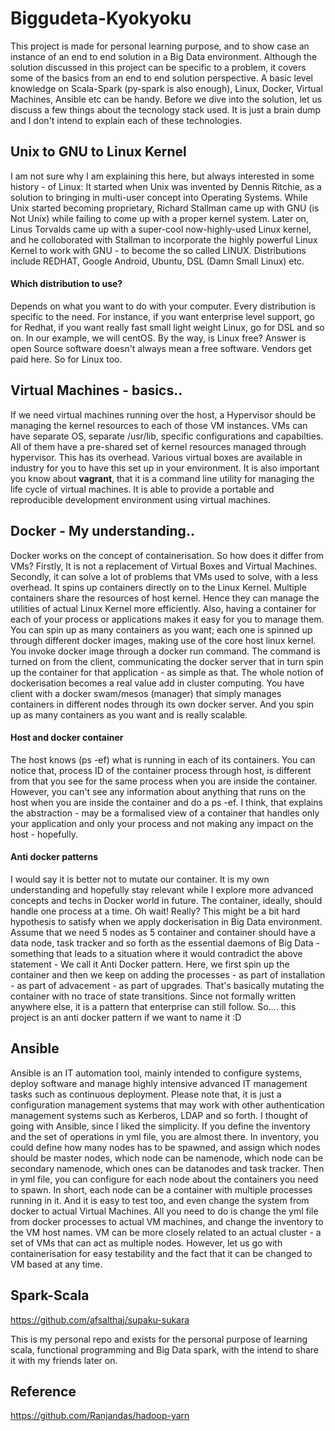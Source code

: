 # Biggudeta-Kyokyoku

This project is made for personal learning purpose, and to show case an instance of an end to end solution in a Big Data environment. Although the solution discussed in this project can be specific to a problem, it covers some of the basics from an end to end solution perspective. A basic level knowledge on Scala-Spark (py-spark is also enough), Linux, Docker, Virtual Machines, Ansible etc can be handy. Before we dive into the solution, let us discuss a few things about the tecnology stack used. It is just a brain dump and I don't intend to explain each of these technologies.

## Unix to GNU to Linux Kernel 
I am not sure why I am explaining this here, but always interested in some history - of Linux: It started when Unix was invented by Dennis Ritchie, as a solution to bringing in multi-user concept into Operating Systems. While Unix started becoming proprietary, Richard Stallman came up with GNU (is Not Unix) while failing to come up with a proper kernel system. Later on, Linus Torvalds came up with a super-cool now-highly-used Linux kernel, and he colloborated with Stallman to incorporate the highly powerful Linux Kernel to work with GNU - to become the so called LINUX. Distributions include REDHAT, Google Android, Ubuntu, DSL (Damn Small Linux) etc.

#### Which distribution to use?
Depends on what you want to do with your computer. Every distribution is specific to the need. For instance, if you want enterprise level support, go for Redhat, if you want really fast small light weight Linux, go for DSL and so on. In our example, we will centOS. By the way, is Linux free? Answer is open Source software doesn't always mean a free software. Vendors get paid here. So for Linux too. 

## Virtual Machines - basics..
If we need virtual machines running over the host, a Hypervisor should be managing the kernel resources to each of those VM instances. VMs can have separate OS, separate /usr/lib, specific configurations and capabilties. All of them have a pre-shared set of kernel resources managed through hypervisor. This has its overhead. Various virtual boxes are available in industry for you to have this set up in your environment. It is also important you know about **vagrant**, that it is a command line utility for managing the life cycle of virtual machines. It is able to provide a portable and reproducible development environment using virtual machines.

## Docker - My understanding..

Docker works on the concept of containerisation. So how does it differ from VMs? Firstly, It is not a replacement of Virtual Boxes and Virtual Machines. Secondly, it can solve a lot of problems that VMs used to solve, with a less overhead. It spins up containers directly on to the Linux Kernel. Multiple containers share the resources of host kernel. Hence they can manage the utilities of actual Linux Kernel more efficiently. Also, having a container for each of your process or applications makes it easy for you to manage them. You can spin up as many containers as you want; each one is spinned up through different docker images, making use of the core host linux kernel. You invoke docker image through a docker run command. The command is turned on from the client, communicating the docker server that in turn spin up the container for that application - as simple as that. The whole notion of dockerisation becomes a real value add in cluster computing. You have client with a docker swam/mesos (manager) that simply manages containers in different nodes through its own docker server. And you spin up as many containers as you want and is really scalable.

#### Host and docker container
The host knows (ps -ef) what is running in each of its containers. You can notice that, process ID of the container process through host, is different from that you see for the same process when you are inside the container. However, you can't see any information about anything that runs on the host when you are inside the container and do a ps -ef. I think, that explains the abstraction - may be a formalised view of a container that handles only your application and only your process and not making any impact on the host - hopefully.

#### Anti docker patterns
I would say it is better not to mutate our container. It is my own understanding and hopefully stay relevant while I explore more advanced concepts and techs in Docker world in future. The container, ideally, should handle one process at a time. Oh wait! Really? This might be a bit hard hypothesis to satisfy when we apply dockerisation in Big Data environment. Assume that we need 5 nodes as 5 container and container should have a data node, task tracker and so forth as the essential daemons of Big Data - something that leads to a situation where it would contradict the above statement - We call it Anti Docker pattern. Here, we first spin up the container and then we keep on adding the processes - as part of installation - as part of advacement - as part of upgrades. That's basically mutating the container with no trace of state transitions. Since not formally written anywhere else, it is a pattern that enterprise can still follow. So.... this project is an anti docker pattern if we want to name it :D

## Ansible
Ansible is an IT automation tool, mainly intended to configure systems, deploy software and manage highly intensive advanced IT management tasks such as continuous deployment. Please note that, it is just a configuration management systems that may work with other authentication management systems such as Kerberos, LDAP and so forth. I thought of going with Ansible, since I liked the simplicity. If you define the inventory and the set of operations in yml file, you are almost there.
In inventory, you could define how many nodes has to be spawned, and assign which nodes should be master nodes, which node can be namenode, which node can be secondary namenode, which ones can be datanodes and task tracker. Then in yml file, you can configure for each node about the containers you need to spawn. In short, each node can be a container with multiple processes running in it. And it is easy to test too, and even change the system from docker to actual Virtual Machines. All you need to do is change the yml file from docker processes to actual VM machines, and change the inventory to the VM host names. VM can be more closely related to an actual cluster - a set of VMs that can act as multiple nodes. However, let us go with containerisation for easy testability and the fact that it can be changed to VM based at any time.

## Spark-Scala
https://github.com/afsalthaj/supaku-sukara

This is my personal repo and exists for the personal purpose of learning scala, functional programming and Big Data spark, with the intend to share it with my friends later on.

## Reference
https://github.com/Ranjandas/hadoop-yarn
